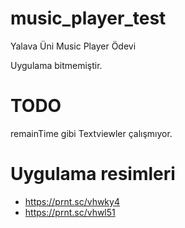 # music_player_test
Yalava Üni Music Player Ödevi

Uygulama bitmemiştir.
# TODO
remainTime gibi Textviewler çalışmıyor.

# Uygulama resimleri
* https://prnt.sc/vhwky4
* https://prnt.sc/vhwl51
